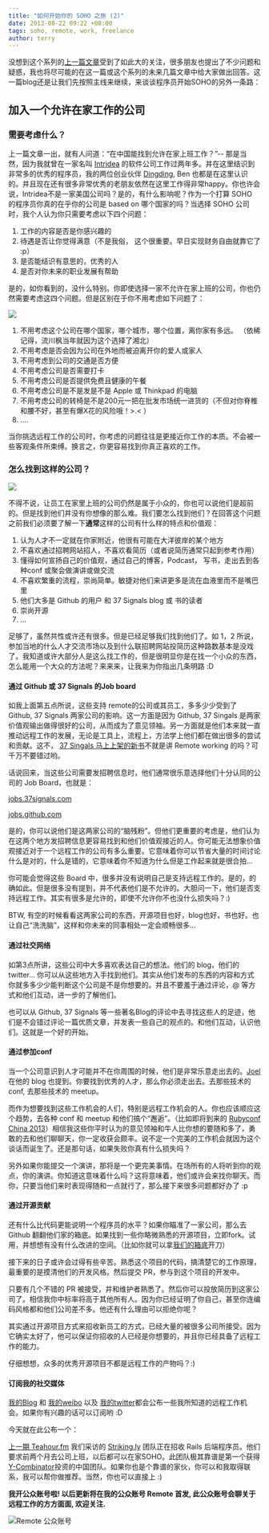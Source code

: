 ```yaml
---
title: "如何开始你的 SOHO 之旅 (2)"
date: 2013-08-22 09:22 +08:00
tags: soho, remote, work, freelance
author: terry
---
```


没想到这个系列的[上一篇文章](/how-to-begin-soho-1)受到了如此大的关注，很多朋友也提出了不少问题和疑惑，我也将尽可能的在这一篇或这个系列的未来几篇文章中给大家做出回答。这一篇blog还是让我们先按照主线来继续，来谈谈程序员开始SOHO的另外一条路：

## 加入一个允许在家工作的公司

### 需要考虑什么？

上一篇文章一出，就有人问道：“在中国能找到允许在家上班工作？”-- 那是当然，因为我就曾在一家名叫 [Intridea](http://www.intridea.com/) 的软件公司工作过两年多。并在这里结识到非常多的优秀的程序员，我的两位创业伙伴 [Dingding](http://yedingding.com/), Ben 也都是在这里认识的。并且现在还有很多非常优秀的老朋友依然在这里工作得非常happy。你也许会说，Intridea不是一家美国公司吗？是的，有什么影响呢？作为一个打算 SOHO 的程序员你真的在乎你的公司是 based on 哪个国家的吗？当选择 SOHO 公司时，我个人认为你只需要考虑以下四个问题：

1.  工作的内容是否是你感兴趣的
2.  待遇是否让你觉得满意（不是我俗， 这个很重要。早日实现财务自由就靠它了 :p）
3.  是否能结识有意思的，优秀的人
4.  是否对你未来的职业发展有帮助

是的，如你看到的，没什么特别。你即使选择一家不允许在家上班的公司，你也仍然需要考虑这四个问题。但是区别在于你不用考虑如下问题了：

![](/images/liuchuanfeng.jpg)

1.  不用考虑这个公司在哪个国家，哪个城市，哪个位置，离你家有多远。 （依稀记得，流川枫当年就因为这个选择了湘北）
2.  不用考虑是否会因为公司在外地而被迫离开你的爱人或家人
3.  不用考虑到公司的交通是否方便
4.  不用考虑公司是否需要打卡
5.  不用考虑公司是否提供免费且健康的午餐
6.  不用考虑公司是不是发是不是 Apple 或 Thinkpad 的电脑
7.  不用考虑公司的转椅是不是200元一把在批发市场统一进货的（不但对你脊椎和腰不好，甚至有爆X花的风险哦！\>.\< ）
8.  ....

当你挑选远程工作的公司时，你考虑的问题往往是更接近你工作的本质。不会被一些客观条件所束缚。换言之，你更容易找到你真正喜欢的工作。

### 怎么找到这样的公司？

![](/images/iwantyou.jpeg)

不得不说，让员工在家里上班的公司仍然是属于小众的，你也可以说他们是超前的。但是找到他们并没有你想像的那么难。我们要怎么找到他们？在回答这个问题之前我们必须要了解一下**通常**这样的公司有什么样的特点和价值观：

1.  认为人才不一定就在你家附近，他很有可能在大洋彼岸的某个地方
2.  不喜欢通过招聘网站招人，不喜欢看简历（或者说简历通常只起到参考作用）
3.  懂得如何宣扬自己的价值观，通过自己的博客，Podcast， 写书，走出去到各种conf 或聚会做演讲或做交流
4.  不喜欢繁重的流程，崇尚简单。敏捷对他们来讲更多是流在血液里而不是嘴巴里
5.  他们大多是 Github 的用户 和 37 Signals blog 或 书的读者
6.  崇尚开源
7.  ...

足够了，虽然共性或许还有很多。但是已经足够我们找到他们了。如 1，2 所说，参加当地的什么人才交流市场以及到什么联招聘网站投简历这种路数基本是没戏了。我知道或许大部分人是这么找工作的，但是很明显你是在找一个小众的东西，怎么能用一个大众的方法呢？来来来，让我来为你指出几条明路 :D 

#### 通过 Github 或 37 Signals 的Job board

如我上面第五点所说，这些支持 remote的公司或其员工，多多少少受到了 Github, 37 Signals 两家公司的影响。这一方面是因为 Github, 37 Singals 是两家价值观输出做得很好的公司，从而成为了意见领袖。另一方面就是他们本来就一直推动远程工作的发展，无论是工具上，流程上，方法学上他们都在做出很多的尝试和贡献。这不， [37 Singals 马上上架的新书](http://37signals.com/remote)不就是讲 Remote working 的吗？可千万不要错过哟。

话说回来，当这些公司需要发招聘信息时，他们通常很乐意选择他们十分认同的公司的 Job Board，也就是：

[jobs.37signals.com](http://jobs.37signals.com/)

[jobs.github.com](https://jobs.github.com/)

是的，你可以说他们是这两家公司的“脑残粉”。但他们更重要的考虑是，他们认为在这两个地方发招聘信息更容易找到和他们价值观接近的人。你可能无法想象价值观接近对于一个远程工作的公司有多么重要。它意味着你可以节省大量的时间讨论什么是对的，什么是错的，它意味着你不知道为什么但是工作起来就是很合拍... 

你可能会觉得这些 Board 中，很多并没有说明自己是支持远程工作的。是的，的确如此。但是很多没有提到，并不代表他们是不允许的。大胆问一下，他们是否支持远程工作。其实有很多是允许的，即使不允许你不也没什么损失吗？:)

BTW, 有空的时候看看这两家公司的东西，开源项目也好，blog也好，书也好。也让自己“洗洗脑”，这样和你未来的同事相处一定会顺畅很多...

#### 通过社交网络

如第3点所讲，这些公司中大多喜欢表达自己的想法。他们的 blog，他们的 twitter... 你可以从这些地方入手找到他们。其实从他们发布的东西的内容和方式你就多多少少能判断这个公司是不是你想要的。并且不要羞于通过评论，@ 等方式和他们互动，进一步的了解他们。

也可以从 Github, 37 Signals 等一些著名Blog的评论中去寻找这些人的足迹，他们是不会错过评论一篇优质文章，并发表一些自己的观点的。和他们互动，认识他们。这就是一个好的开始。

#### 通过参加conf

当一个公司意识到人才可能并不在你周围的时候，他们是非常乐意走出去的。[Joel](http://www.joelonsoftware.com/) 在他的 blog 也提到。你要找到优秀的人才，那么你必须走出去。去那些技术的 conf, 去那些技术的 meetup。

而作为想要找到这些工作机会的人们，特别是远程工作机会的人。你也应该顺应这个趋势，去各种 conf 和 meetup 和他们搞个“邂逅”。（比如即将到来的 [Rubyconf China 2013](http://rubyconfchina.org/)）相信我这些你平时认为的意见领袖和牛人比你想的要随和多了，勇敢的去和他们聊聊天，你一定收获会颇丰。说不定一个完美的工作机会就因为这个谈话而诞生了。还是那句话，如果失败你真有什么损失吗？

另外如果你能提交一个演讲，那将是一个更完美事情。在场所有的人将听到你的观点，你的演讲。你知道这意味着什么吗？这将意味着，他们或许会来找你聊天。而你，只要当他们来时表现得随和一点就行了，那么接下来很多问题都好办了 :p

#### 通过开源贡献

还有什么比代码更能说明一个程序员的水平？如果你瞄准了一家公司，那么去 Github 翻翻他们家的箱底。如果找到一些你略微熟悉的开源项目，立即fork。试用，并想想有没有什么改进的空间。（比如你就可以拿[我们的箱底](https://github.com/pragmaticly)开刀）

接下来的日子或许会过得有些辛苦。熟悉这个项目的代码，搞清楚它的工作原理，最重要的是摸清他们的开发风格。然后提交 PR，参与到这个项目的开发中。

只要有几个不错的 PR 被接受，并和维护者熟悉了。然后你可以投放简历到这家公司了。相信我你中标率将高于其他所有人。因为你已经证明了你自己，甚至你连编码风格都和他们公司差不多。他还有什么理由可以拒绝你呢？

其实通过开源项目方式来招收新员工的方式，已经大量的被很多公司所接受。因为它确实太好了，他可以保证你招收的人已经是你想要的，并且你已经具备了远程工作的能力。

仔细想想，众多的优秀开源项目不都是远程工作的产物吗？:)

#### 订阅我的社交媒体

[我的Blog](http://terrytai.me/) 和 [我的weibo](http://weibo.com/poshboytl) 以及 [我的twitter](https://twitter.com/poshboytl)都会公布一些我所知道的远程工作机会。如果你有兴趣的话可以订阅哟 :D

今天就在此公布一个：

[上一期 Teahour.fm](http://teahour.fm/2013/08/21/strikingly-yc-and-startup.html) 我们采访的 [Striking.ly](https://www.strikingly.com/) 团队正在招收 Rails 后端程序员。他们要求前两个月去公司上班，以后都可以在家SOHO。此团队极其靠谱是第一个获得[Y-Combinator](http://ycombinator.com/)投资的中国团队。如果你也是个靠谱的家伙，你可以和我取得联系，我可以帮你做推荐。当然，你也可以直接上 :)


**我开公众账号啦! 以后更新将在我的公众账号 Remote 首发, 此公众账号会聊关于远程工作的方方面面, 欢迎关注.**

![Remote 公众账号](qrcode_for_gh_eb28e07fed00_344.jpg)
